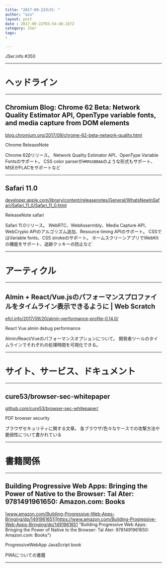 ```yaml
---
title: "2017-09-22のJS: "
author: "azu"
layout: post
date : 2017-09-22T03:54:40.167Z
category: JSer
tags:
-

---
```


JSer.info #350

----

<h1 class="site-genre">ヘッドライン</h1>

----

## Chromium Blog: Chrome 62 Beta: Network Quality Estimator API, OpenType variable fonts, and media capture from DOM elements
[blog.chromium.org/2017/09/chrome-62-beta-network-quality.html](https://blog.chromium.org/2017/09/chrome-62-beta-network-quality.html "Chromium Blog: Chrome 62 Beta: Network Quality Estimator API, OpenType variable fonts, and media capture from DOM elements")
<p class="jser-tags jser-tag-icon"><span class="jser-tag">Chrome</span> <span class="jser-tag">ReleaseNote</span></p>

Chrome 62βリリース。
Network Quality Estimator API、OpenType Variable Fontsのサポート。
CSS color parserが`#RRGGBBAA`のような形式もサポート、MSEがFLACをサポートなど


----

## Safari 11.0
[developer.apple.com/library/content/releasenotes/General/WhatsNewInSafari/Safari\_11\_0/Safari\_11\_0.html](https://developer.apple.com/library/content/releasenotes/General/WhatsNewInSafari/Safari_11_0/Safari_11_0.html "Safari 11.0")
<p class="jser-tags jser-tag-icon"><span class="jser-tag">ReleaseNote</span> <span class="jser-tag">safari</span></p>

Safari 11.0リリース。 WebRTC、WebAssermbly、Media Capture API、WebCrypto APIのアルゴリズム追加、Resource timing APIのサポート。 CSSではVariable fonts、CSS strokeのサポート。 ホームスクリーンアプリでWebKitの機能をサポート、追跡クッキーの防止など


----
<h1 class="site-genre">アーティクル</h1>

----

## Almin + React/Vue.jsのパフォーマンスプロファイルをタイムライン表示できるように | Web Scratch
[efcl.info/2017/09/20/almin-performance-profile-0.14.0/](http://efcl.info/2017/09/20/almin-performance-profile-0.14.0/ "Almin + React/Vue.jsのパフォーマンスプロファイルをタイムライン表示できるように | Web Scratch")
<p class="jser-tags jser-tag-icon"><span class="jser-tag">React</span> <span class="jser-tag">Vue</span> <span class="jser-tag">almin</span> <span class="jser-tag">debug</span> <span class="jser-tag">performance</span></p>

Almin/React/Vueのパフォーマンスオプションについて。
開発者ツールのタイムラインでそれぞれの処理時間を可視化できる。


----
<h1 class="site-genre">サイト、サービス、ドキュメント</h1>

----

## cure53/browser-sec-whitepaper
[github.com/cure53/browser-sec-whitepaper/](https://github.com/cure53/browser-sec-whitepaper/ "cure53/browser-sec-whitepaper")
<p class="jser-tags jser-tag-icon"><span class="jser-tag">PDF</span> <span class="jser-tag">browser</span> <span class="jser-tag">security</span></p>

ブラウザセキュリティに関する文章。 各ブラウザ/色々なケースでの攻撃方法や脆弱性について書かれている


----
<h1 class="site-genre">書籍関係</h1>

----

## Building Progressive Web Apps: Bringing the Power of Native to the Browser: Tal Ater: 9781491961650: Amazon.com: Books
[www.amazon.com/Building-Progressive-Web-Apps-Bringing/dp/1491961651](https://www.amazon.com/Building-Progressive-Web-Apps-Bringing/dp/1491961651 "Building Progressive Web Apps: Bringing the Power of Native to the Browser: Tal Ater: 9781491961650: Amazon.com: Books")
<p class="jser-tags jser-tag-icon"><span class="jser-tag">ProgressiveWebApp</span> <span class="jser-tag">JavaScript</span> <span class="jser-tag">book</span></p>

PWAについての書籍


----
